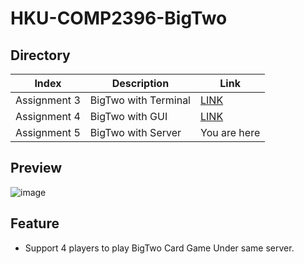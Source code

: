 # HKU-COMP2396-BigTwo

## Directory
Index|Description|Link
-----|----|-------
Assignment 3|BigTwo with Terminal|[LINK](https://github.com/Henryyy-Hung/HKU-COMP2396-BigTwo/tree/Assignment-3)
Assignment 4|BigTwo with GUI|[LINK](https://github.com/Henryyy-Hung/HKU-COMP2396-BigTwo/tree/Assignment-4)
Assignment 5|BigTwo with Server|You are here

## Preview

![image](https://user-images.githubusercontent.com/78750074/208287603-4471eb85-fd5c-49ef-8fcd-6b29f37d6841.png)

## Feature

* Support 4 players to play BigTwo Card Game Under same server.
